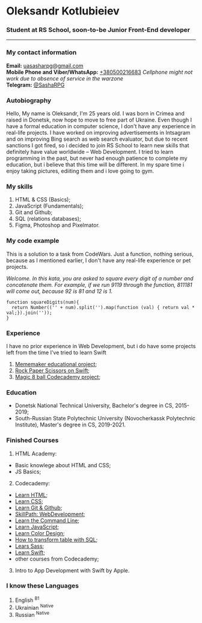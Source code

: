 
# Oleksandr Kotlubieiev

### Student at RS School, soon-to-be Junior Front-End developer

---

### My contact information

**Email:** [uasasharpg@gmail.com](mailto:uasasharpg@gmail.com)<br>
**Mobile Phone and Viber/WhatsApp:** [+380500216683](tel:+380500216683) *Cellphone might not work due to absence of service in the warzone* <br>
**Telegram:** [@SashaRPG](https://t.me/SashaRPG)<br>

### Autobiography 

Hello, My name is Oleksandr, I'm 25 years old. I was born in Crimea and raised in Donetsk, now hope to move to free part of Ukraine. Even though I have a formal education in computer science, I don't have any experience in real-life projects. I have worked on improving advertisements in Intsagram and on improving Bing search as web search evaluator, but due to recent sanctions I got fired, so i decided to join RS School to learn new skills that definitely have value worldwide – Web Development. I tried to learn programming in the past, but never had enough patience to complete my education, but i believe that this time will be different. In my spare time i enjoy taking pictures, ediiting them and i love going to gym.

### My skills

1. HTML & CSS (Basics);
2. JavaScript (Fundamentals);
3. Git and Github;
4. SQL (relations databases);
5. Figma, Photoshop and Pixelmator.

### My code example

This is a solution to a task from CodeWars. Just a function, nothing serious, because as I mentioned earlier, I don't have any real-life experience or pet projects.

*Welcome. In this kata, you are asked to square every digit of a number and concatenate them. For example, if we run 9119 through the function, 811181 will come out, because 92 is 81 and 12 is 1.*

```
function squareDigits(num){
  return Number(('' + num).split('').map(function (val) { return val * val;}).join(''));
}
```

### Experience 

I have no prior experience in Web Development, but i do have some projects left from the time I've tried to learn Swift

1. [Mememaker educational oroject](https://github.com/SashaRPG/MemeMaker-Swift);
2. [Rock Paper Scissors on Swift](https://github.com/SashaRPG/Rock-Paper-Scissors-Intro-to-Swift);
3. [Magic 8 ball Codecademy project](https://github.com/SashaRPG/magic-8-ball-codecademy);

### Education

* Donetsk National Technical University, Bachelor's degree in CS, 2015-2019;
* South-Russian State Polytechnic University (Novocherkassk Polytechnic Institute), Master's degree in CS, 2019-2021.

### Finished Courses

1. HTML Academy: 
  - Basic knowlege about HTML and CSS;
  - JS Basics;
2. Codecademy:
  - [Learn HTML](https://www.codecademy.com/profiles/SashaRPG/certificates/9eb0741e5ebef1f9f58a53bfac67d3a7);
  - [Learn CSS](https://www.codecademy.com/profiles/SashaRPG/certificates/9a5bb1fc45b4281af1fffec93b0aaf05);
  - [Learn Git & Github](https://www.codecademy.com/profiles/SashaRPG/certificates/a8ab218d5950c29861635cc0bf12fd13);
  - [SkillPath: WebDevelopment](https://www.codecademy.com/profiles/SashaRPG/certificates/5b32457b646caa5007c30975);
  - [Learn the Command Line](https://www.codecademy.com/profiles/SashaRPG/certificates/c87ba0541f8be78bc2f4ba1128233f6f);
  - [Learn JavaScript](https://www.codecademy.com/profiles/SashaRPG/certificates/705dcb15de0da4dd9d9fc4f3274b430e);
  - [Learn Color Design](https://www.codecademy.com/profiles/SashaRPG/certificates/0a6884fad1dbf4afe5df084d2ec1e7c3);
  - [How to transform table with SQL](https://www.codecademy.com/profiles/SashaRPG/certificates/e5a7d252b2274abca4ea306d5fa4b4b6);
  - [Lears Sass](https://www.codecademy.com/profiles/SashaRPG/certificates/eb1ffda40f347629dcef6de33d3f9741);
  - [Learn Swift](https://www.codecademy.com/profiles/SashaRPG/certificates/18e90daa65479a37c8f909893ada3694);
  - other courses from Codecademy;
3. Intro to App Development with Swift by Apple.

### I know these Languages

1. English <sup>B1</sup>
2. Ukrainian <sup>Native</sup>
3. Russian <sup>Native</sup>

